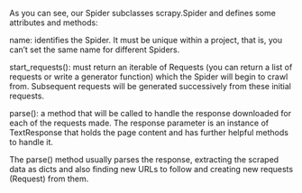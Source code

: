 As you can see, our Spider subclasses scrapy.Spider and defines some attributes and methods:

name: identifies the Spider. It must be unique within a project, that is, you can’t set the same name for different Spiders.

start_requests(): must return an iterable of Requests (you can return a list of requests or write a generator function) which the Spider will begin to crawl from. Subsequent requests will be generated successively from these initial requests.

parse(): a method that will be called to handle the response downloaded for each of the requests made. The response parameter is an instance of TextResponse that holds the page content and has further helpful methods to handle it.

The parse() method usually parses the response, extracting the scraped data as dicts and also finding new URLs to follow and creating new requests (Request) from them.